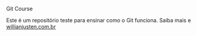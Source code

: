 Git Course

Este é um repositório teste para ensinar como o Git funciona.
Saiba mais e [willianjusten.com.br](https://willianjusten.com.br)